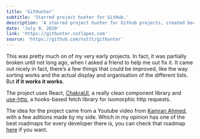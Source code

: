 ```yaml
---
title: 'GitHunter'
subtitle: 'Starred project hunter for GitHub.'
description: 'A starred project hunter for Github projects, created because I dislike the at the time awful timeline Github had for exploring new projects. Created using React and ChakraUI.'
date: 'July 9, 2020'
link: 'https://githunter.nstlopez.com'
source: 'https://github.com/nsttt/githunter'
---
```


This was pretty much on of my very early projects. In fact, it was partially broken until not long ago, when I asked a friend to help me out fix it.
It came out nicely in fact, there’s a few things that could be improved, like the way sorting works and the actual display and organisation of the different lists. But **if it works it works**.

The project uses React, [ChakraUI](https://github.com/chakra-ui/chakra-ui), a really clean component library and [use-http](https://github.com/ava/use-http), a hooks-based fetch library for isomorphic http requests.

The idea for the project came from a Youtube video from [Kamran Ahmed](https://github.com/kamranahmedse), with a few aditions made by my side.
Which in my opinion has one of the best roadmaps for every developer there is, you can check that roadmap [here](https://roadmap.sh/) if you want.
